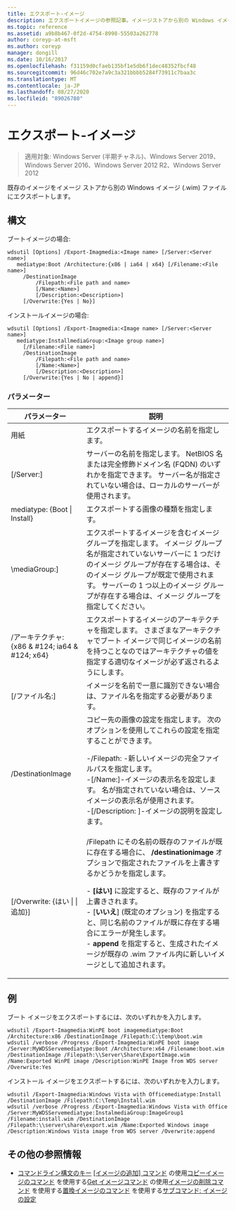 ```yaml
---
title: エクスポート-イメージ
description: エクスポートイメージの参照記事。イメージストアから別の Windows イメージ (.wim) ファイルに既存のイメージをエクスポートします。
ms.topic: reference
ms.assetid: a9b8b467-0f2d-4754-8998-55503a262778
author: coreyp-at-msft
ms.author: coreyp
manager: dongill
ms.date: 10/16/2017
ms.openlocfilehash: f31159d0cfaeb135bf1e5db6f1dec48352fbcf48
ms.sourcegitcommit: 96d46c702e7a9c3a321bbbb5284f73911c7baa3c
ms.translationtype: MT
ms.contentlocale: ja-JP
ms.lasthandoff: 08/27/2020
ms.locfileid: "89026780"
---
```

# <a name="export-image"></a>エクスポート-イメージ

> 適用対象: Windows Server (半期チャネル)、Windows Server 2019、Windows Server 2016、Windows Server 2012 R2、Windows Server 2012

既存のイメージをイメージ ストアから別の Windows イメージ (.wim) ファイルにエクスポートします。

## <a name="syntax"></a>構文
ブートイメージの場合:
```
wdsutil [Options] /Export-Imagmedia:<Image name> [/Server:<Server name>]
   mediatype:Boot /Architecture:{x86 | ia64 | x64} [/Filename:<File name>]
     /DestinationImage
         /Filepath:<File path and name>
         [/Name:<Name>]
         [/Description:<Description>]
     [/Overwrite:{Yes | No}]
```
インストールイメージの場合:
```
wdsutil [Options] /Export-Imagmedia:<Image name> [/Server:<Server name>]
   mediatype:InstallmediaGroup:<Image group name>]
     [/Filename:<File name>]
     /DestinationImage
         /Filepath:<File path and name>
         [/Name:<Name>]
         [/Description:<Description>]
     [/Overwrite:{Yes | No | append}]
```
### <a name="parameters"></a>パラメーター
|パラメーター|説明|
|-------|--------|
用紙<Image name>|エクスポートするイメージの名前を指定します。|
|[/Server:<Server name>]|サーバーの名前を指定します。 NetBIOS 名または完全修飾ドメイン名 (FQDN) のいずれかを指定できます。 サーバー名が指定されていない場合は、ローカルのサーバーが使用されます。|
mediatype: {Boot &#124; Install}|エクスポートする画像の種類を指定します。|
|\mediaGroup:<Image group name>]|エクスポートするイメージを含むイメージ グループを指定します。 イメージ グループ名が指定されていないサーバーに 1 つだけのイメージ グループが存在する場合は、そのイメージ グループが既定で使用されます。 サーバーの 1 つ以上のイメージ グループが存在する場合は、イメージ グループを指定してください。|
|/アーキテクチャ: {x86 & #124; ia64 & #124; x64}|エクスポートするイメージのアーキテクチャを指定します。 さまざまなアーキテクチャでブート イメージで同じイメージの名前を持つことなのではアーキテクチャの値を指定する適切なイメージが必ず返されるようにします。|
|[/ファイル名:<Filename>]|イメージを名前で一意に識別できない場合は、ファイル名を指定する必要があります。|
|/DestinationImage|コピー先の画像の設定を指定します。 次のオプションを使用してこれらの設定を指定することができます。<p>-/Filepath: <File path and name> -新しいイメージの完全ファイルパスを指定します。<br />-[/Name:<Name>]-イメージの表示名を設定します。 名が指定されていない場合は、ソース イメージの表示名が使用されます。<br />-[/Description: <Description>]-イメージの説明を設定します。|
|[/Overwrite: {はい &#124; &#124; 追加}]|/Filepath にその名前の既存のファイルが既に存在する場合に、 **/destinationimage** オプションで指定されたファイルを上書きするかどうかを指定します。<p>-   **[はい]** に設定すると、既存のファイルが上書きされます。<br />-   [**いいえ**] (既定のオプション) を指定すると、同じ名前のファイルが既に存在する場合にエラーが発生します。<br />-   **append** を指定すると、生成されたイメージが既存の .wim ファイル内に新しいイメージとして追加されます。|
## <a name="examples"></a>例
ブート イメージをエクスポートするには、次のいずれかを入力します。
```
wdsutil /Export-Imagmedia:WinPE boot imagemediatype:Boot /Architecture:x86 /DestinationImage /Filepath:C:\temp\boot.wim
wdsutil /verbose /Progress /Export-Imagmedia:WinPE boot image /Server:MyWDSServemediatype:Boot /Architecture:x64 /Filename:boot.wim
/DestinationImage /Filepath:\\Server\Share\ExportImage.wim /Name:Exported WinPE image /Description:WinPE Image from WDS server /Overwrite:Yes
```
インストール イメージをエクスポートするには、次のいずれかを入力します。
```
wdsutil /Export-Imagmedia:Windows Vista with Officemediatype:Install /DestinationImage /Filepath:C:\Temp\Install.wim
wdsutil /verbose /Progress /Export-Imagmedia:Windows Vista with Office /Server:MyWDSServemediatype:InstalmediaGroup:ImageGroup1
/Filename:install.wim /DestinationImage /Filepath:\\server\share\export.wim /Name:Exported Windows image /Description:Windows Vista image from WDS server /Overwrite:append
```
## <a name="additional-references"></a>その他の参照情報
- [コマンドライン構文のキー](command-line-syntax-key.md) 
[[イメージの追加] コマンド](using-the-add-image-command.md) 
 の使用[コピーイメージのコマンド](using-the-copy-image-command.md) 
 を使用する[Get イメージコマンド](using-the-get-image-command.md) 
 の使用[イメージの削除コマンド](using-the-remove-image-command.md) 
 を使用する[置換イメージのコマンド](using-the-replace-image-command.md) 
 を使用する[サブコマンド: イメージの設定](subcommand-set-image.md)
